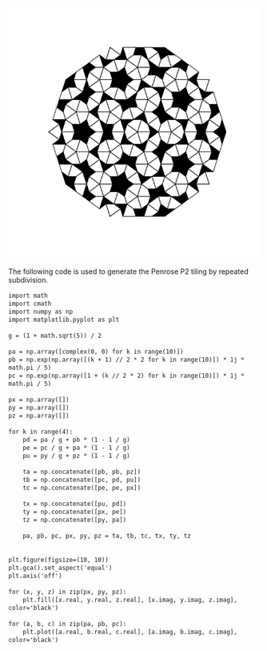 ![Penrose P2 tiling](static/blog/20220216-penrose-kites-darts/penrose-II.png)

The following code is used to generate the Penrose P2 tiling by repeated subdivision.

    import math
    import cmath
    import numpy as np
    import matplotlib.pyplot as plt

    g = (1 + math.sqrt(5)) / 2

    pa = np.array([complex(0, 0) for k in range(10)])
    pb = np.exp(np.array([(k + 1) // 2 * 2 for k in range(10)]) * 1j * math.pi / 5)
    pc = np.exp(np.array([1 + (k // 2 * 2) for k in range(10)]) * 1j * math.pi / 5)
    
    px = np.array([])
    py = np.array([])
    pz = np.array([])
        
    for k in range(4):
    	pd = pa / g + pb * (1 - 1 / g)
        pe = pc / g + pa * (1 - 1 / g)
        pu = py / g + pz * (1 - 1 / g)

        ta = np.concatenate([pb, pb, pz]) 
        tb = np.concatenate([pc, pd, pu])
        tc = np.concatenate([pe, pe, px])
    
        tx = np.concatenate([pu, pd])
        ty = np.concatenate([px, pe])
        tz = np.concatenate([py, pa])
    
        pa, pb, pc, px, py, pz = ta, tb, tc, tx, ty, tz


    plt.figure(figsize=(10, 10))
    plt.gca().set_aspect('equal')
    plt.axis('off')
    
    for (x, y, z) in zip(px, py, pz):
        plt.fill([x.real, y.real, z.real], [x.imag, y.imag, z.imag], color='black')
        
    for (a, b, c) in zip(pa, pb, pc):
        plt.plot([a.real, b.real, c.real], [a.imag, b.imag, c.imag], color='black')
         
